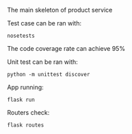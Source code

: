 The main skeleton of product service

Test case can be ran with:
```
nosetests
```
The code coverage rate can achieve 95%

Unit test can be ran with:
```
python -m unittest discover
```
App running:
```
flask run
```
Routers check:
```
flask routes
```
